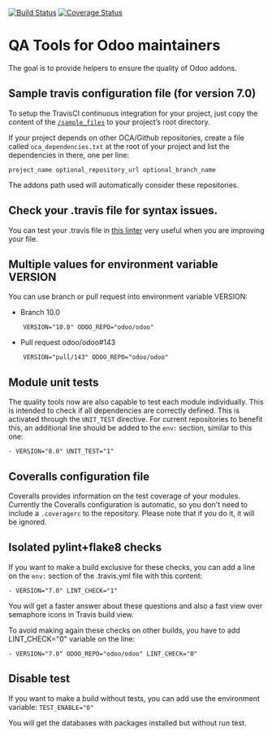[![Build Status](https://travis-ci.org/OCA/maintainer-quality-tools.svg)](https://travis-ci.org/OCA/maintainer-quality-tools)
[![Coverage Status](https://coveralls.io/repos/OCA/maintainer-quality-tools/badge.svg)](https://coveralls.io/r/OCA/maintainer-quality-tools)

QA Tools for Odoo maintainers
=============================

The goal is to provide helpers to ensure the quality of Odoo addons.

Sample travis configuration file (for version 7.0)
--------------------------------------------------

To setup the TravisCI continuous integration for your project, just copy the
content of the [`/sample_files`](https://github.com/OCA/maintainer-quality-tools/tree/master/sample_files)
to your project’s root directory.

If your project depends on other OCA/Github repositories, create a file called `oca_dependencies.txt` at the root of your project and list the dependencies in there, one per line:

    project_name optional_repository_url optional_branch_name

The addons path used will automatically consider these repositories.

Check your .travis file for syntax issues.
------------------------------------------

You can test your .travis file in [this linter](http://lint.travis-ci.org/) very useful when you are improving your file.

Multiple values for environment variable VERSION
------------------------------------------------

You can use branch or pull request into environment variable VERSION:

- Branch 10.0
```
    VERSION="10.0" ODOO_REPO="odoo/odoo"
```

- Pull request odoo/odoo#143
```
    VERSION="pull/143" ODOO_REPO="odoo/odoo"
```

Module unit tests
-----------------

The quality tools now are also capable to test each module individually.
This is intended to check if all dependencies are correctly defined.
This is activated through the `UNIT_TEST` directive.
For current repositories to benefit this, an additional line should be added to the `env:` section,
similar to this one:

    - VERSION="8.0" UNIT_TEST="1"


Coveralls configuration file
----------------------------

Coveralls provides information on the test coverage of your modules.
Currently the Coveralls configuration is automatic, so you don't need to include a `.coveragerc`
to the repository. Please note that if you do it, it will be ignored.


Isolated pylint+flake8 checks
-----------------------------
If you want to make a build exclusive for these checks, you can add a line
on the `env:` section of the .travis.yml file with this content:

    - VERSION="7.0" LINT_CHECK="1"

You will get a faster answer about these questions and also a fast view over
semaphore icons in Travis build view.

To avoid making again these checks on other builds, you have to add
LINT_CHECK="0" variable on the line:

    - VERSION="7.0" ODOO_REPO="odoo/odoo" LINT_CHECK="0"


Disable test
------------
If you want to make a build without tests, you can add use the environment variable:
`TEST_ENABLE="0"`

You will get the databases with packages installed but without run test.
